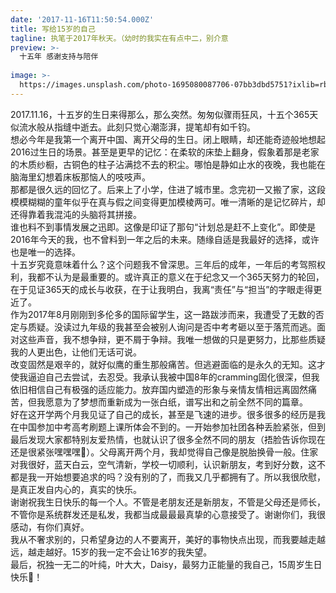 ```yaml
---
date: '2017-11-16T11:50:54.000Z'
title: 写给15岁的自己
tagline: 执笔于2017年秋天。（幼时的我实在有点中二，别介意
preview: >-
  十五年 感谢支持与陪伴
  
image: >-
  https://images.unsplash.com/photo-1695080087706-07bb3dbd5751?ixlib=rb-4.0.3&ixid=M3wxMjA3fDB8MHxwaG90by1wYWdlfHx8fGVufDB8fHx8fA%3D%3D&auto=format&fit=crop&w=2574&q=80
---
```


2017.11.16，十五岁的生日来得那么，那么突然。匆匆似骤雨狂风，十五个365天似流水般从指缝中逝去。此刻只觉心潮澎湃，提笔却有如千钧。
&nbsp;  
想必今年是我第一个离开中国、离开父母的生日。闭上眼睛，却还能奇迹般地想起2016过生日的场景。甚至是更早的记忆：在柔软的床垫上翻身，假象着那是老家的木质纱橱，古铜色的柱子沾满捻不去的积尘。哪怕是静如止水的夜晚，我也能在脑海里幻想着床板那恼人的吱吱声。
&nbsp;  
那都是很久远的回忆了。后来上了小学，住进了城市里。念完初一又搬了家，这段模模糊糊的童年似乎在真与假之间变得更加模棱两可。唯一清晰的是记忆碎片，却还得靠着我混沌的头脑将其拼接。
&nbsp;  
谁也料不到事情发展之迅即。这像是印证了那句“计划总是赶不上变化”。即使是2016年今天的我，也不曾料到一年之后的未来。随缘自适是我最好的选择，或许也是唯一的选择。
&nbsp;  
十五岁究竟意味着什么？这个问题我不曾深思。三年后的成年，一年后的考驾照权利，我都不认为是最重要的。或许真正的意义在于纪念又一个365天努力的轮回，在于见证365天的成长与收获，在于让我明白，我离“责任”与“担当”的字眼走得更近了。
&nbsp;  
作为2017年8月刚刚到多伦多的国际留学生，这一路跋涉而来，我遭受了无数的否定与质疑。没读过九年级的我甚至会被别人询问是否中考考砸以至于落荒而逃。面对这些声音，我不想争辩，更不屑于争辩。我唯一想做的只是更努力，比那些质疑我的人更出色，让他们无话可说。
&nbsp;  
改变固然是艰辛的，就好似鹰的重生那般痛苦。但逃避面临的是永久的无知。这才使我逼迫自己去尝试，去忍受。我承认我被中国8年的cramming固化很深，但我依旧相信自己有极强的适应能力。放弃国内塑造的形象与亲情友情相远离固然痛苦，但我愿意为了梦想而重新成为一张白纸，谱写出和之前全然不同的篇章。
&nbsp;  
好在这开学两个月我见证了自己的成长，甚至是飞速的进步。很多很多的经历是我在中国参加中考高考刷题上课所体会不到的。一开始参加社团各种丢脸紧张，但到最后发现大家都特别友爱热情，也就认识了很多全然不同的朋友（捂脸告诉你现在还是很紧张嘿嘿嘿🙈）。父母离开两个月，我却觉得自己像是脱胎换骨一般。住家对我很好，蓝天白云，空气清新，学校一切顺利，认识新朋友，考到好分数，这不都是我一开始想要追求的吗？没有别的了，而我又几乎都拥有了。所以我很欣慰，是真正发自内心的，真实的快乐。
&nbsp;  
谢谢祝我生日快乐的每一个人。不管是老朋友还是新朋友，不管是父母还是师长，不管你是系统群发还是私发，我都当成最最最真挚的心意接受了。谢谢你们，我很感动，有你们真好。
&nbsp;  
我从不奢求别的，只希望身边的人不要离开，美好的事物快点出现，而我要越走越远，越走越好。15岁的我一定不会让16岁的我失望。
&nbsp;  
最后，祝独一无二的叶纯，叶大大，Daisy，最努力正能量的我自己，15周岁生日快乐🎂！
